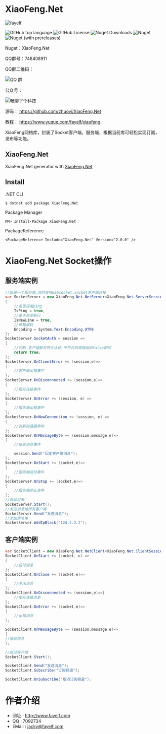 # XiaoFeng.Net

![fayelf](https://user-images.githubusercontent.com/16105174/197918392-29d40971-a8a2-4be4-ac17-323f1d0bed82.png)

![GitHub top language](https://img.shields.io/github/languages/top/zhuovi/xiaofeng.net?logo=github)
![GitHub License](https://img.shields.io/github/license/zhuovi/xiaofeng.net?logo=github)
![Nuget Downloads](https://img.shields.io/nuget/dt/xiaofeng.net?logo=nuget)
![Nuget](https://img.shields.io/nuget/v/xiaofeng.net?logo=nuget)
![Nuget (with prereleases)](https://img.shields.io/nuget/vpre/xiaofeng.net?label=dev%20nuget&logo=nuget)

Nuget：XiaoFeng.Net

QQ群号：748408911 

QQ群二维码： 

![QQ 群](https://user-images.githubusercontent.com/16105174/198058269-0ea5928c-a2fc-4049-86da-cca2249229ae.png)

公众号： 

![畅聊了个科技](https://user-images.githubusercontent.com/16105174/198059698-adbf29c3-60c2-4c76-b894-21793b40cf34.jpg)

源码： https://github.com/zhuovi/XiaoFeng.Net

教程： https://www.yuque.com/fayelf/xiaofeng


XiaoFeng网络库，封装了Socket客户端，服务端，根据当前库可轻松实现订阅，发布等功能。

## XiaoFeng.Net

XiaoFeng.Net generator with [XiaoFeng.Net](https://github.com/zhuovi/XiaoFeng.Net).

## Install

.NET CLI

```
$ dotnet add package XiaoFeng.Net
```

Package Manager

```
PM> Install-Package XiaoFeng.Net
```

PackageReference

```
<PackageReference Include="XiaoFeng.Net" Version="2.0.0" />
```


# XiaoFeng.Net Socket操作

## 服务端实例

```csharp
//新建一个服务端,同时支持websocket,socket客户端连接
var SocketServer = new XiaoFeng.Net.NetServer<XiaoFeng.Net.ServerSession>(8888)
{
    //是否启用ping
    IsPing = true,
    //是否启用新行
    IsNewLine = true,
    //传输编码
    Encoding = System.Text.Encoding.UTF8
};
SocketServer.SocketAuth = session =>
{
    //判断 客户端是否符合认证,不符合则直接返回false即可
    return true;
};
SocketServer.OnClientError += (session,e)=>
{
    //客户端出错事件
};
SocketServer.OnDisconnected += (session,e)=>
{
    //断开连接事件
};
SocketServer.OnError += (session, e) =>
{
    //服务端出错事件
};
SocketServer.OnNewConnection += (session, e) =>
{
    //有新的连接事件
};
SocketServer.OnMessageByte += (session,message,e)=>
{
    //接收消息事件

    session.Send("回复客户端消息");
};
SocketServer.OnStart += (socket,e)=>
{
    //服务端启动事件
};
SocketServer.OnStop += (socket,e)=>
{
    //服务端停止事件
};
//启动监听
SocketServer.Start();
//发送消息给所有客户端
SocketServer.Send("发送消息");
//添加黑名单
SocketServer.AddIpBlack("124.2.2.2");
```

## 客户端实例

```csharp
var SocketClient = new XiaoFeng.Net.NetClient<XiaoFeng.Net.ClientSession>("127.0.0.1", 8888);
SocketClient.OnStart += (socket, e) =>
{
    //启动消息
};
SocketClient.OnClose += (socket,e)=>
{
    //关闭消息
};
SocketClient.OnDisconnected += (session,e)=>{
    //断开连接消息
};
SocketClient.OnError += (socket,e)=>
{
    //出错消息
};

SocketClient.OnMessageByte += (session,message,e)=>
{
//接收信息
};

//启动客户端
SocketClient.Start();

SocketClient.Send("发送消息");
SocketClient.Subscribe("订阅频道");

SocketClient.UnSubscribe("取消订阅频道");
```

# 作者介绍

* 网址 : http://www.fayelf.com
* QQ : 7092734
* EMail : jacky@fayelf.com